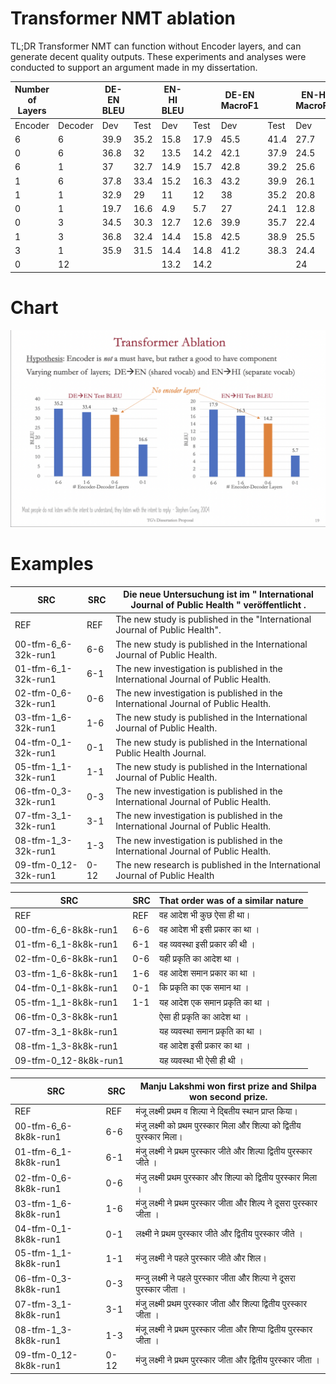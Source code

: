 #  Transformer NMT ablation

TL;DR Transformer NMT can function without Encoder layers, and can generate decent quality outputs.
These experiments and analyses were conducted to support an argument made in my dissertation.


| Number of Layers |         | DE-EN BLEU |      | EN-HI BLEU |      | DE-EN MacroF1 |      | EN-HI MacroF1 |      |
|------------------|---------|------------|------|------------|------|---------------|------|---------------|------|
| Encoder          | Decoder | Dev        | Test | Dev        | Test | Dev           | Test | Dev           | Test |
| 6                | 6       | 39.9       | 35.2 | 15.8       | 17.9 | 45.5          | 41.4 | 27.7          | 23.7 |
| 0                | 6       | 36.8       | 32   | 13.5       | 14.2 | 42.1          | 37.9 | 24.5          | 19.6 |
| 6                | 1       | 37         | 32.7 | 14.9       | 15.7 | 42.8          | 39.2 | 25.6          | 20.9 |
| 1                | 6       | 37.8       | 33.4 | 15.2       | 16.3 | 43.2          | 39.9 | 26.1          | 22.1 |
| 1                | 1       | 32.9       | 29   | 11         | 12   | 38            | 35.2 | 20.8          | 16.6 |
| 0                | 1       | 19.7       | 16.6 | 4.9        | 5.7  | 27            | 24.1 | 12.8          | 9.1  |
| 0                | 3       | 34.5       | 30.3 | 12.7       | 12.6 | 39.9          | 35.7 | 22.4          | 18.1 |
| 1                | 3       | 36.8       | 32.4 | 14.4       | 15.8 | 42.5          | 38.9 | 25.5          | 21.3 |
| 3                | 1       | 35.9       | 31.5 | 14.4       | 14.8 | 41.2          | 38.3 | 24.4          | 19.2 |
| 0                | 12      |            |      | 13.2       | 14.2 |               |      | 24            | 19.7 |



# Chart

![tfm-ablation.png](tfm-ablation.png)



# Examples 


|         SRC          | SRC  | Die neue Untersuchung ist im " International Journal of Public Health " veröffentlicht . |
|----------------------|------|------------------------------------------------------------------------------------------|
| REF                  | REF  | The new study is published in the "International Journal of Public Health".              |
| 00-tfm-6_6-32k-run1  | 6-6  | The new study is published in the International Journal of Public Health.                |
| 01-tfm-6_1-32k-run1  | 6-1  | The new investigation is published in the International Journal of Public Health.        |
| 02-tfm-0_6-32k-run1  | 0-6  | The new investigation is published in the International Journal of Public Health.        |
| 03-tfm-1_6-32k-run1  | 1-6  | The new study is published in the International Journal of Public Health.                |
| 04-tfm-0_1-32k-run1  | 0-1  | The new study is published in the International Public Health Journal.                   |
| 05-tfm-1_1-32k-run1  | 1-1  | The new study is published in the International Journal of Public Health.                |
| 06-tfm-0_3-32k-run1  | 0-3  | The new investigation is published in the International Journal of Public Health.        |
| 07-tfm-3_1-32k-run1  | 3-1  | The new investigation is published in the International Journal of Public Health.        |
| 08-tfm-1_3-32k-run1  | 1-3  | The new investigation is published in the International Journal of Public Health.        |
| 09-tfm-0_12-32k-run1 | 0-12 | The new research is published in the International Journal of Public Health              |




|          SRC          | SRC | That order was of a similar nature |
|-----------------------|-----|------------------------------------|
| REF                   | REF | वह आदेश भी कुछ ऐसा ही था।          |
| 00-tfm-6_6-8k8k-run1  | 6-6 | वह आदेश भी इसी प्रकार का था ।      |
| 01-tfm-6_1-8k8k-run1  | 6-1 | वह व्यवस्था इसी प्रकार की थी ।     |
| 02-tfm-0_6-8k8k-run1  | 0-6 | यही प्रकृति का आदेश था ।           |
| 03-tfm-1_6-8k8k-run1  | 1-6 | वह आदेश समान प्रकार का था ।        |
| 04-tfm-0_1-8k8k-run1  | 0-1 | कि प्रकृति का एक समान था ।         |
| 05-tfm-1_1-8k8k-run1  | 1-1 | यह आदेश एक समान प्रकृति का था ।    |
| 06-tfm-0_3-8k8k-run1  |     | ऐसा ही प्रकृति का आदेश था ।        |
| 07-tfm-3_1-8k8k-run1  |     | यह व्यवस्था समान प्रकृति का था ।   |
| 08-tfm-1_3-8k8k-run1  |     | वह आदेश इसी प्रकार का था ।         |
| 09-tfm-0_12-8k8k-run1 |     | यह व्यवस्था भी ऐसी ही थी ।         |




|          SRC          | SRC  |       Manju Lakshmi won first prize and Shilpa won second prize.        |
|-----------------------|------|-------------------------------------------------------------------------|
| REF                   | REF  | मंजू लक्ष्मी प्रथम व शिल्पा ने द्बितीय स्थान प्राप्त किया।              |
| 00-tfm-6_6-8k8k-run1  | 6-6  | मंजु लक्ष्मी को प्रथम पुरस्कार मिला और शिल्पा को द्वितीय पुरस्कार मिला। |
| 01-tfm-6_1-8k8k-run1  | 6-1  | मंजु लक्ष्मी ने प्रथम पुरस्कार जीते और शिल्पा द्वितीय पुरस्कार जीते ।   |
| 02-tfm-0_6-8k8k-run1  | 0-6  | मंजु लक्ष्मी प्रथम पुरस्कार और शिल्पा को द्वितीय पुरस्कार मिला ।        |
| 03-tfm-1_6-8k8k-run1  | 1-6  | मंजु लक्ष्मी ने प्रथम पुरस्कार जीता और शिल्प ने दूसरा पुरस्कार जीता ।   |
| 04-tfm-0_1-8k8k-run1  | 0-1  | लक्ष्मी ने प्रथम पुरस्कार जीते और द्वितीय पुरस्कार जीते ।               |
| 05-tfm-1_1-8k8k-run1  | 1-1  | मंजु लक्ष्मी ने पहले पुरस्कार जीते और शिल।                              |
| 06-tfm-0_3-8k8k-run1  | 0-3  | मन्जु लक्ष्मी ने पहले पुरस्कार जीता और शिल्पा ने दूसरा पुरस्कार जीता ।  |
| 07-tfm-3_1-8k8k-run1  | 3-1  | मंजु लक्ष्मी प्रथम पुरस्कार जीता और शिल्पा द्वितीय पुरस्कार जीता ।      |
| 08-tfm-1_3-8k8k-run1  | 1-3  | मंजू लक्ष्मी ने प्रथम पुरस्कार जीता और शिप्पा द्वितीय पुरस्कार जीता ।   |
| 09-tfm-0_12-8k8k-run1 | 0-12 | मंजु लक्ष्मी ने प्रथम पुरस्कार जीता और द्वितीय पुरस्कार जीता ।          |


